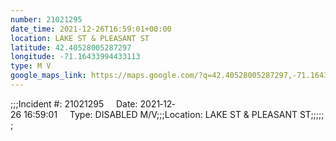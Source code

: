 ```yaml
---
number: 21021295
date_time: 2021-12-26T16:59:01+00:00
location: LAKE ST & PLEASANT ST
latitude: 42.40528005287297
longitude: -71.16433994433113
type: M V
google_maps_link: https://maps.google.com/?q=42.40528005287297,-71.16433994433113
---
```


;;;Incident #: 21021295     Date: 2021‐12‐26 16:59:01     Type: DISABLED M/V;;;Location: LAKE ST & PLEASANT ST;;;;;;
